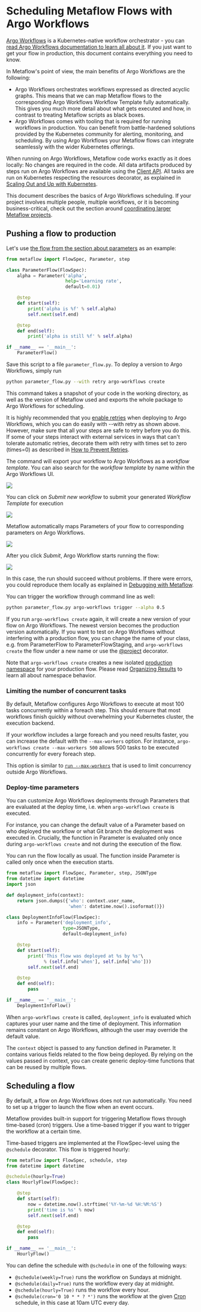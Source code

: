 # Scheduling Metaflow Flows with Argo Workflows

[Argo Workflows](https://argoproj.github.io/workflows) is a Kubernetes-native workflow orchestrator - you can [read Argo Workflows documentation to learn all about it](https://argoproj.github.io/argo-workflows/core-concepts/). If you just want to get your flow in production, this document contains everything you need to know.

In Metaflow's point of view, the main benefits of Argo Workflows are the following:

- Argo Workflows orchestrates workflows expressed as directed acyclic graphs. This means that we can map Metaflow flows to the corresponding Argo Workflows Workflow Template fully automatically. This gives you much more detail about what gets executed and how, in contrast to treating Metaflow scripts as black boxes.
- Argo Workflows comes with tooling that is required for running workflows in production. You can benefit from battle-hardened solutions provided by the Kubernetes community for alerting, monitoring, and scheduling. By using Argo Workflows your Metaflow flows can integrate seamlessly with the wider Kubernetes offerings.

When running on Argo Workflows, Metaflow code works exactly as it does locally: No changes are required in the code. All data artifacts produced by steps run on Argo Workflows are available using the [Client API](../../metaflow/client.md). All tasks are run on Kubernetes respecting the resources decorator, as explained in [Scaling Out and Up with Kubernetes](../../metaflow/scaling-out-and-up/effortless-scaling-with-kubernetes.md).

This document describes the basics of Argo Workflows scheduling. If your project involves multiple people, multiple workflows, or it is becoming business-critical, check out the section around [coordinating larger Metaflow projects](../coordinating-larger-metaflow-projects.md).

## Pushing a flow to production

Let's use [the flow from the section about parameters](../../metaflow/basics#how-to-define-parameters-for-flows) as an example:

```python
from metaflow import FlowSpec, Parameter, step

class ParameterFlow(FlowSpec):
    alpha = Parameter('alpha',
                      help='Learning rate',
                      default=0.01)

    @step
    def start(self):
        print('alpha is %f' % self.alpha)
        self.next(self.end)

    @step
    def end(self):
        print('alpha is still %f' % self.alpha)

if __name__ == '__main__':
    ParameterFlow()
```

Save this script to a file `parameter_flow.py`. To deploy a version to Argo Workflows, simply run

```bash
python parameter_flow.py --with retry argo-workflows create
```

This command takes a snapshot of your code in the working directory, as well as the version of Metaflow used and exports the whole package to Argo Workflows for scheduling.

It is highly recommended that you [enable retries](../../metaflow/failures#retrying-tasks-with-the-retry-decorator) when deploying to Argo Workflows, which you can do easily with --with retry as shown above. However, make sure that all your steps are safe to retry before you do this. If some of your steps interact with external services in ways that can't tolerate automatic retries, decorate them with retry with times set to zero \(times=0\) as described in [How to Prevent Retries](../../metaflow/failures#how-to-prevent-retries).

The command will export your workflow to  Argo Workflows as a _workflow template_. You can also search for the _workflow template_ by name within the Argo Workflows UI. 

![](/assets/argo-ui.png)

You can click on _Submit new workflow_ to submit your generated _Workflow Template_ for execution

![](/assets/argo-ui-0.png)

Metaflow automatically maps Parameters of your flow to corresponding parameters on Argo Workflows.

![](/assets/argo-ui-1.png)

After you click _Submit_, Argo Workflow starts running the flow:

![](/assets/argo-ui-2.png)

In this case, the run should succeed without problems. If there were errors, you could reproduce them locally as explained in [Debugging with Metaflow](../../metaflow/debugging#reproducing-production-issues-locally).

You can trigger the workflow through command line as well:

```bash
python parameter_flow.py argo-workflows trigger --alpha 0.5
```

If you run `argo-workflows create` again, it will create a new version of your flow on Argo Workflows. The newest version becomes the production version automatically. If you want to test on Argo Workflows without interfering with a production flow, you can change the name of your class, e.g. from ParameterFlow to ParameterFlowStaging, and `argo-workflows create` the flow under a new name or use the [@project](../coordinating-larger-metaflow-projects.md/#projects-on-aws-step-functions--argo-workflows) decorator.

Note that `argo-workflows create` creates a new isolated [production namespace](../../metaflow/tagging#production-namespaces) for your production flow. Please read [Organizing Results](../../metaflow/tagging) to learn all about namespace behavior.


### Limiting the number of concurrent tasks

By default, Metaflow configures Argo Workflows to execute at most 100 tasks concurrently within a foreach step. This should ensure that most workflows finish quickly without overwhelming your Kubernetes cluster, the execution backend.

If your workflow includes a large foreach and you need results faster, you can increase the default with the `--max-workers` option. For instance, `argo-workflows create --max-workers 500` allows 500 tasks to be executed concurrently for every foreach step.

This option is similar to [`run --max-workers`](../../metaflow/scaling-out-and-up/effortless-scaling-with-kubernetes.md#safeguard-flags) that is used to limit concurrency outside Argo Workflows.

### Deploy-time parameters

You can customize Argo Workflows deployments through Parameters that are evaluated at the deploy time, i.e. when `argo-workflows create` is executed.

For instance, you can change the default value of a Parameter based on who deployed the workflow or what Git branch the deployment was executed in. Crucially, the function in Parameter is evaluated only once during `argo-workflows create` and not during the execution of the flow.

You can run the flow locally as usual. The function inside Parameter is called only once when the execution starts.

```python
from metaflow import FlowSpec, Parameter, step, JSONType
from datetime import datetime
import json

def deployment_info(context):
    return json.dumps({'who': context.user_name,
                       'when': datetime.now().isoformat()})

class DeploymentInfoFlow(FlowSpec):
    info = Parameter('deployment_info',
                     type=JSONType,
                     default=deployment_info)

    @step
    def start(self):
        print('This flow was deployed at %s by %s'\
              % (self.info['when'], self.info['who']))
        self.next(self.end)

    @step
    def end(self):
        pass

if __name__ == '__main__':
    DeploymentInfoFlow()
```

When `argo-workflows create` is called, `deployment_info` is evaluated which captures your user name and the time of deployment. This information remains constant on Argo Workflows, although the user may override the default value.

The `context` object is passed to any function defined in Parameter. It contains various fields related to the flow being deployed. By relying on the values passed in context, you can create generic deploy-time functions that can be reused by multiple flows.

## Scheduling a flow

By default, a flow on Argo Workflows does not run automatically. You need to set up a trigger to launch the flow when an event occurs.

Metaflow provides built-in support for triggering Metaflow flows through time-based \(cron\) triggers. Use a time-based trigger if you want to trigger the workflow at a certain time.

Time-based triggers are implemented at the FlowSpec-level using the `@schedule` decorator. This flow is triggered hourly:

```python
from metaflow import FlowSpec, schedule, step
from datetime import datetime

@schedule(hourly=True)
class HourlyFlow(FlowSpec):

    @step
    def start(self):
        now = datetime.now().strftime('%Y-%m-%d %H:%M:%S')
        print('time is %s' % now)
        self.next(self.end)

    @step
    def end(self):
        pass

if __name__ == '__main__':
    HourlyFlow()
```

You can define the schedule with `@schedule` in one of the following ways:

- `@schedule(weekly=True)` runs the workflow on Sundays at midnight.
- `@schedule(daily=True)` runs the workflow every day at midnight.
- `@schedule(hourly=True)` runs the workflow every hour.
- `@schedule(cron='0 10 * * ? *')` runs the workflow at the given [Cron](http://en.wikipedia.org/wiki/cron) schedule, in this case at 10am UTC every day.
